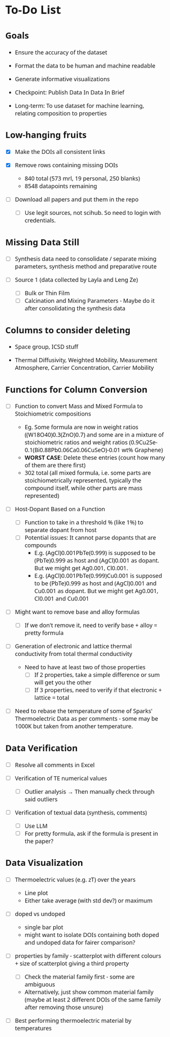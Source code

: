 
<div style="font-family: Charter, sans; font-size: 18px;">

# To-Do List

## Goals

- Ensure the accuracy of the dataset

- Format the data to be human and machine readable

- Generate informative visualizations

- Checkpoint: Publish Data In Data In Brief

- Long-term: To use dataset for machine learning, relating composition to properties

## Low-hanging fruits

- [x] Make the DOIs all consistent links

- [x] Remove rows containing missing DOIs
  - 840 total (573 mrl, 19 personal, 250 blanks)
  - 8548 datapoints remaining

- [ ] Download all papers and put them in the repo  
  - [ ] Use legit sources, not scihub. So need to login with credentials.

## Missing Data Still

- [ ] Synthesis data need to consolidate / separate mixing parameters, synthesis method and preparative route

- [ ] Source 1 (data collected by Layla and Leng Ze)
  - [ ] Bulk or Thin Film
  - [ ] Calcination and Mixing Parameters - Maybe do it after consolidating the synthesis data

## Columns to consider deleting

- Space group, ICSD stuff

- Thermal Diffusivity, Weighted Mobility, Measurement Atmosphere, Carrier Concentration, Carrier Mobility

## Functions for Column Conversion

- [ ] Function to convert Mass and Mixed Formula to Stoichiometric compositions
  - Eg. Some formula are now in weight ratios ((W18O40)0.3(ZnO)0.7) and some are in a mixture of stoichiometric ratios and weight ratios (0.9Cu2Se-0.1(Bi0.88Pb0.06Ca0.06CuSeO)-0.01 wt% Graphene)
  - **WORST CASE**: Delete these entries (count how many of them are there first)
  - 302 total (all mixed formula, i.e. some parts are stoichiometrically represented, typically the compound itself, while other parts are mass represented)

- [ ] Host-Dopant Based on a Function
  - [ ] Function to take in a threshold % (like 1%) to separate dopant from host
  - [ ] Potential issues: It cannot parse dopants that are compounds
    - E.g. (AgCl)0.001PbTe(0.999) is supposed to be (PbTe)0.999 as host and (AgCl)0.001 as dopant. But we might get Ag0.001, Cl0.001.
    - E.g. (AgCl)0.001PbTe(0.999)Cu0.001 is supposed to be (PbTe)0.999 as host and (AgCl)0.001 and Cu0.001 as dopant. But we might get Ag0.001, Cl0.001 and Cu0.001

- [ ] Might want to remove base and alloy formulas
  - [ ] If we don't remove it, need to verify base + alloy = pretty formula

- [ ] Generation of electronic and lattice thermal conductivity from total thermal conductivity
  - Need to have at least two of those properties
    - [ ] If 2 properties, take a simple difference or sum will get you the other
    - [ ] If 3 properties, need to verify if that electronic + lattice = total

- [ ] Need to rebase the temperature of some of Sparks' Thermoelectric Data as per comments - some may be 1000K but taken from another temperature.

## Data Verification

- [ ] Resolve all comments in Excel

- [ ] Verification of TE numerical values
  - [ ] Outlier analysis &rarr; Then manually check through said outliers

- [ ] Verification of textual data (synthesis, comments)
  - [ ] Use LLM
  - [ ] For pretty formula, ask if the formula is present in the paper?

## Data Visualization

- [ ] Thermoelectric values (e.g. zT) over the years
  - Line plot
  - Either take average (with std dev?) or maximum

- [ ] doped vs undoped
  - single bar plot
  - might want to isolate DOIs containing both doped and undoped data for fairer comparison?

- [ ] properties by family - scatterplot with different colours + size of scatterplot giving a third property
  - [ ] Check the material family first - some are ambiguous
  - Alternatively, just show common material family (maybe at least 2 different DOIs of the same family after removing those unsure)

- [ ] Best performing thermoelectric material by temperatures
